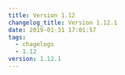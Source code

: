 ```yaml
---
title: Version 1.12
changelog_title: Version 1.12.1
date: 2019-01-31 17:01:57
tags:
  - chagelogs
  - 1.12
version: 1.12.1
---
```


<script src="https://gist.github.com/spinnaker-release/349d826502e0bc0a3e4a7ec247b9e8b4.js"/>

